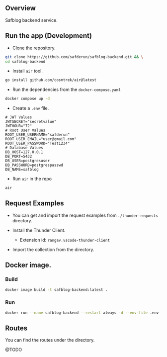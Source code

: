 ## Overview

Safblog backend service.

## Run the app (Development)

- Clone the repository.

```bash
git clone https://github.com/safderun/safblog-backend.git && \
cd safblog-backend
```

- Install `air` tool.

```bash
go install github.com/cosmtrek/air@latest
```

- Run the dependencies from the `docker-compose.yaml`

```bash
docker compose up -d
```

- Create a `.env` file.

```env
# JWT Values
JWTSECRET="secretvalue"
JWTHOUR="72"
# Root User Values
ROOT_USER_USERNAME="safderun"
ROOT_USER_EMAIL="user@gmail.com"
ROOT_USER_PASSWORD="Test1234"
# Database Values
DB_HOST=127.0.0.1
DB_PORT=5432
DB_USER=postgresuser
DB_PASSWORD=postgrespasswd
DB_NAME=safblog
```

- Run `air` in the repo

```bash
air
```

## Request Examples

- You can get and import the request examples from `./thunder-requests` directory.

- Install the Thunder Client.

  - Extension id: `rangav.vscode-thunder-client`

- Import the collection from the directory.

## Docker image.

### Build

```bash
docker image build -t safblog-backend:latest .
```

### Run

```bash
docker run --name safblog-backend --restart always -d --env-file .env --network safblog -p 8080:8080 safblog-backend:latest
```

## Routes

You can find the routes under the directory.

@TODO
